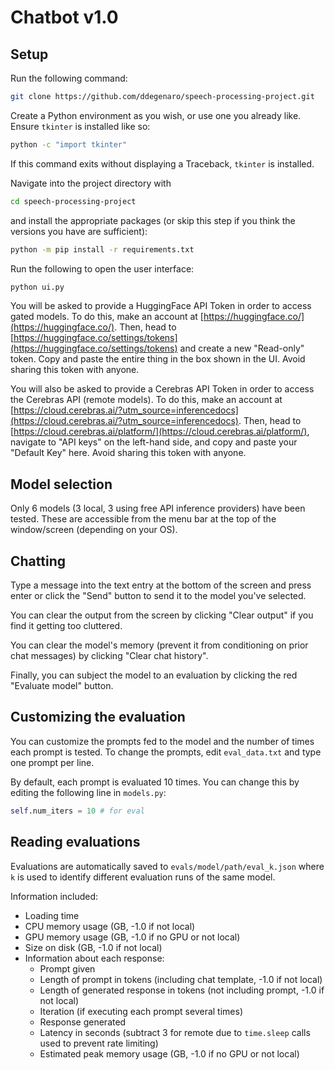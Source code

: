 # Chatbot v1.0

## Setup

Run the following command:

```bash
git clone https://github.com/ddegenaro/speech-processing-project.git
```

Create a Python environment as you wish, or use one you already like. Ensure `tkinter` is installed like so:

```bash
python -c "import tkinter"
```

If this command exits without displaying a Traceback, `tkinter` is installed.

Navigate into the project directory with

```bash
cd speech-processing-project
```

and install the appropriate packages (or skip this step if you think the versions you have are sufficient):

```bash
python -m pip install -r requirements.txt
```

Run the following to open the user interface:

```bash
python ui.py
```

You will be asked to provide a HuggingFace API Token in order to access gated models. To do this, make an account at [https://huggingface.co/](https://huggingface.co/). Then, head to [https://huggingface.co/settings/tokens](https://huggingface.co/settings/tokens) and create a new "Read-only" token. Copy and paste the entire thing in the box shown in the UI. Avoid sharing this token with anyone.

You will also be asked to provide a Cerebras API Token in order to access the Cerebras API (remote models). To do this, make an account at [https://cloud.cerebras.ai/?utm_source=inferencedocs](https://cloud.cerebras.ai/?utm_source=inferencedocs). Then, head to [https://cloud.cerebras.ai/platform/](https://cloud.cerebras.ai/platform/), navigate to "API keys" on the left-hand side, and copy and paste your "Default Key" here. Avoid sharing this token with anyone.

## Model selection

Only 6 models (3 local, 3 using free API inference providers) have been tested. These are accessible from the menu bar at the top of the window/screen (depending on your OS).

## Chatting

Type a message into the text entry at the bottom of the screen and press enter or click the "Send" button to send it to the model you've selected.

You can clear the output from the screen by clicking "Clear output" if you find it getting too cluttered.

You can clear the model's memory (prevent it from conditioning on prior chat messages) by clicking "Clear chat history".

Finally, you can subject the model to an evaluation by clicking the red "Evaluate model" button.

## Customizing the evaluation

You can customize the prompts fed to the model and the number of times each prompt is tested. To change the prompts, edit `eval_data.txt` and type one prompt per line.

By default, each prompt is evaluated 10 times. You can change this by editing the following line in `models.py`:

```python
self.num_iters = 10 # for eval
```

## Reading evaluations

Evaluations are automatically saved to `evals/model/path/eval_k.json` where `k` is used to identify different evaluation runs of the same model.

Information included:

- Loading time
- CPU memory usage (GB, -1.0 if not local)
- GPU memory usage (GB, -1.0 if no GPU or not local)
- Size on disk (GB, -1.0 if not local)
- Information about each response:
  - Prompt given
  - Length of prompt in tokens (including chat template, -1.0 if not local)
  - Length of generated response in tokens (not including prompt, -1.0 if not local)
  - Iteration (if executing each prompt several times)
  - Response generated
  - Latency in seconds (subtract 3 for remote due to `time.sleep` calls used to prevent rate limiting)
  - Estimated peak memory usage (GB, -1.0 if no GPU or not local)